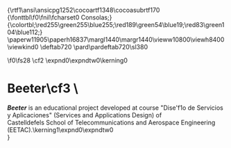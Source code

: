 {\rtf1\ansi\ansicpg1252\cocoartf1348\cocoasubrtf170
{\fonttbl\f0\fnil\fcharset0 Consolas;}
{\colortbl;\red255\green255\blue255;\red189\green54\blue19;\red83\green104\blue112;}
\paperw11905\paperh16837\margl1440\margr1440\vieww10800\viewh8400\viewkind0
\deftab720
\pard\pardeftab720\sl380

\f0\fs28 \cf2 \expnd0\expndtw0\kerning0
# Beeter\cf3 \
_**Beeter**_ is an educational project developed at course "Dise\'f1o de Servicios y Aplicaciones" (Services and Applications Design) of\
 Castelldefels School of Telecommunications and Aerospace Engineering (EETAC).\kerning1\expnd0\expndtw0 \
}